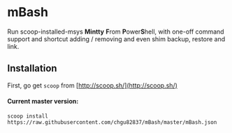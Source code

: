 # mBash
Run scoop-installed-msys **Mintty** **F**rom **P**ower**S**hell, with one-off command support and shortcut adding / removing and even shim backup, restore and link.

## Installation

First, go get `scoop` from [http://scoop.sh/](http://scoop.sh/)  

#### Current master version:

```
scoop install https://raw.githubusercontent.com/chgu82837/mBash/master/mBash.json
```

